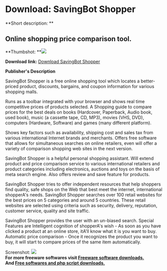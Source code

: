 # Download: SavingBot Shopper

**Short description: **

## Online shopping price comparison tool.

  
**Thumbshot: **![](http://www.freewarefiles.com/screenshot/savingbot_md.gif)   
  
**Download link:** [Download SavingBot Shopper](http://freesoftwares.boysofts.com/SavingBot-Shopper_program_2501.html)  
  

**Publisher's Description**  
  

SavingBot Shopper is a free online shopping tool which locates a better-priced
product, discounts, bargains, and coupon information for various shopping
malls.

Runs as a toolbar integrated with your browser and shows real time competitive
prices of products selected. A Shopping guide to compare prices for the best
deals on books (Hardcover, Paperback, Audio book, used book), music (a
cassette tape, CD, MP3), movies (VHS, DVD), computers (Hardware, Software) and
games (many different platform).

Shows key factors such as availability, shipping cost and sales tax from
various international Internet brands and merchants. Offers free software that
allows for simultaneous searches on online retailers, even will offer a
variety of comparison shopping web sites in the next version.

SavingBot Shopper is a helpful personal shopping assistant. Will extend
product and price comparison service to various international retailers and
product categories including electronics, auctions and toys on the basis of
meta search engine. Also offers review and save feature for products.

SavingBot Shopper tries to offer independent resources that help shoppers find
quality, safe shops on the Web that best meet the internet, international
shopperA's needs. SavingBot Shopper searches over 100 retail websites for the
best prices on 5 categories and around 5 countries. These retail websites are
selected using criteria such as security, delivery, reputation, customer
service, quality and site traffic.

SavingBot Shopper provides the user with an un-biased search. Special Features
are Intelligent cognition of shopperA's wish - As soon as you have clicked a
product at an online store, itA'll know what it is you want to buy. Automatic
price comparison - Once it recognizes the product you want to buy, it will
start to compare prices of the same item automatically.

  
  
Screenshot: ![](http://www.freewarefiles.com/screenshot/savingbot.gif)  
**For more freeware softwares visit [Freeware software downloads.](http://freesoftwares.boysofts.com/)**   
**And [Free softwares and php script downloads.](http://www.boysofts.com/)**

